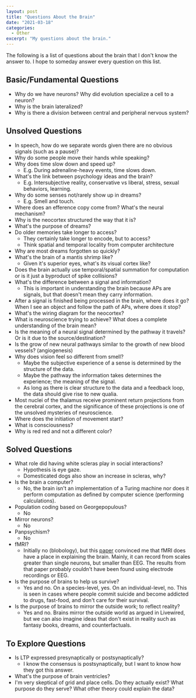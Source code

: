 ```yaml
---
layout: post
title: "Questions About the Brain"
date: "2021-03-18"
categories:
  - Other
excerpt: "My questions about the brain."
---
```


The following is a list of questions about the brain that I don't know the answer to. I hope to someday answer every question on this list.

## Basic/Fundamental Questions

- Why do we have neurons? Why did evolution specialize a cell to a neuron?
- Why is the brain lateralized?
- Why is there a division between central and peripheral nervous system?

## Unsolved Questions

- In speech, how do we separate words given there are no obvious signals (such as a pause)?
- Why do some people move their hands while speaking?
- Why does time slow down and speed up?
    - E.g. During adrenaline-heavy events, time slows down.
- What's the link between psychology ideas and the brain?
    - E.g. Intersubjective reality, conservative vs liberal, stress, sexual behaviors, learning.
- Why do some senses not/rarely show up in dreams?
    - E.g. Smell and touch.
- Where does an efference copy come from? What's the neural mechanism?
- Why is the neocortex structured the way that it is?
- What's the purpose of dreams?
- Do older memories take longer to access?
    - They certainly take longer to encode, but to access?
    - Think spatial and temporal locality from computer architecture
- Why are most dreams forgotten so quickly?
- What's the brain of a mantis shrimp like?
    - Given it's superior eyes, what's its visual cortex like?
- Does the brain actually use temporal/spatial summation for computation or is it just a byproduct of spike collisions?
- What's the difference between a signal and information?
    - This is important in understanding the brain because APs are signals, but that doesn't mean they carry information.
- After a signal is finished being processed in the brain, where does it go? When I see an object and follow the path of APs, where does it stop?
- What's the wiring diagram for the neocortex?
- What is neuroscience trying to achieve? What does a complete understanding of the brain mean?
- Is the meaning of a neural signal determined by the pathway it travels? Or is it due to the source/destination?
- Is the grow of new neural pathways similar to the growth of new blood vessels? (angiogenesis)
- Why does vision feel so different from smell?
    - Maybe the subjective experience of a sense is determined by the structure of the data.
    - Maybe the pathway the information takes determines the experience; the meaning of the signal.
    - As long as there is clear structure to the data and a feedback loop, the data should give rise to new qualia.
- Most nuclei of the thalamus receive prominent return projections from the cerebral cortex, and the significance of these projections is one of the unsolved mysteries of neuroscience.
- Where does the initiation of movement start?
- What is consciousness?
- Why is red red and not a different color?

## Solved Questions

- What role did having white scleras play in social interactions?
    - Hypothesis is eye gaze.
    - Domesticated dogs also show an increase in scleras, why?
- Is the brain a computer?
    - No, the brain isn't an implementation of a Turing machine nor does it perform computation as defined by computer science (performing calculations).
- Population coding based on Georgepopulous?
    - No
- Mirror neurons?
    - No
- Panpsychism?
    - No
- fMRI?
    - Initially no (blobology), but this [paper](http://doi.org/10.1126/science.1239052) convinced me that fMRI does have a place in explaining the brain. Mainly, it can record from scales greater than single neurons, but smaller than EEG. The results from that paper probably couldn't have been found using electrode recordings or EEG.
- Is the purpose of brains to help us survive?
    - Yes and no. On a species-level, yes. On an individual-level, no. This is seen in cases where people commit suicide and become addicted to drugs, fast-food, and don't care for their survival.
- Is the purpose of brains to mirror the outside work; to reflect reality?
    - Yes and no. Brains mirror the outside world as argued in Livewired, but we can also imagine ideas that don't exist in reality such as fantasy books, dreams, and counterfactuals.

## To Explore Questions

- Is LTP expressed presynaptically or postsynaptically?
    - I know the consensus is postsynaptically, but I want to know how they got this answer.
- What's the purpose of brain ventricles?
- I'm very skeptical of grid and place cells. Do they actually exist? What purpose do they serve? What other theory could explain the data?
